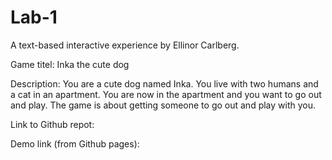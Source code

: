 # Lab-1
A text-based interactive experience by Ellinor Carlberg.

Game titel: Inka the cute dog

Description: You are a cute dog named Inka. 
You live with two humans and a cat in an apartment. You are now in the apartment and you want to go out and play. 
The game is about getting someone to go out and play with you.


Link to Github repot:

Demo link (from Github pages):
